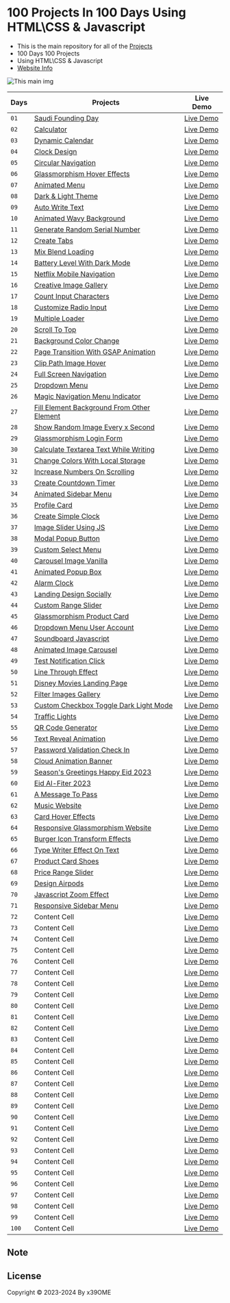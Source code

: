 # 100 Projects In 100 Days Using HTML\CSS & Javascript

- This is the main repository for all of the [Projects](https://github.com/x39OME/100_project_100_days/tree/main/100_projects)
- 100 Days 100 Projects
- Using HTML\CSS & Javascript
- [Website Info](https://x39ome.github.io/100_project_100_days/)

![This main img](https://raw.githubusercontent.com/x39OME/100_project_100_days/main/img/main.jpg)


| Days | Projects | Live Demo |
| ------------- | ------------- | ------------- |
|`01`| [Saudi Founding Day](https://github.com/x39OME/100_project_100_days/tree/main/100_projects/1-saudi_founding_day) | [Live Demo](https://saudi-founding-days.netlify.app/) |
|`02`| [Calculator](https://github.com/x39OME/100_project_100_days/tree/main/100_projects/2-calculator_using_vanilla_css_glassmorphism_effects) | [Live Demo](https://calculator-vanilla-glassmorph.netlify.app/)|
|`03`| [Dynamic Calendar](https://github.com/x39OME/100_project_100_days/tree/main/100_projects/3-javascript-dynamic-calendar-css-glassmorphism-ui-design) | [Live Demo](https://dynamic-calendar-js.netlify.app/)|
|`04`| [Clock Design](https://github.com/x39OME/100_project_100_days/tree/main/100_projects/4-clock-ui-design) | [Live Demo](https://clock-ui-design.netlify.app/)|
|`05`| [Circular Navigation](https://github.com/x39OME/100_project_100_days/tree/main/100_projects/5-animated-circular-navigation-menu) | [Live Demo](https://animated-circular-nav.netlify.app/)|
|`06`| [Glassmorphism Hover Effects](https://github.com/x39OME/100_project_100_days/tree/main/100_projects/6-Glassmorphism%20Hover%20Effects%20with%20Magic%20Line%20Indicator) | [Live Demo](https://hover-effects-magic.netlify.app/)|
|`07`| [Animated Menu](https://github.com/x39OME/100_project_100_days/tree/main/100_projects/7-animated-menu) | [Live Demo](https://animated-menu-using-css-html-js.netlify.app/)|
|`08`| [Dark & Light Theme](https://github.com/x39OME/100_project_100_days/tree/main/100_projects/8-light-%26-dark-theme-toggle) | [Live Demo](https://codepen.io/x39OME/pen/BaOWjPy)|
|`09`| [Auto Write Text](https://github.com/x39OME/100_project_100_days/tree/main/100_projects/9-javaScript-auto-write-text) | [Live Demo](https://auto-write-text.netlify.app/)|
|`10`| [Animated Wavy Background](https://github.com/x39OME/100_project_100_days/tree/main/100_projects/10-animated-wavy-background) | [Live Demo](https://animated-wavy-background-css.netlify.app/)|
|`11`| [Generate Random Serial Number](https://github.com/x39OME/100_project_100_days/tree/main/100_projects/11-generate-random-serial-number) | [Live Demo](https://generate-random-serial-number.netlify.app/)|
|`12`| [Create Tabs](https://github.com/x39OME/100_project_100_days/tree/main/100_projects/12-create-tabs) | [Live Demo](https://create-tabs-js.netlify.app/)|
|`13`| [Mix Blend Loading](https://github.com/x39OME/100_project_100_days/tree/main/100_projects/13-mix-blend-loading) | [Live Demo](https://mix-blend-loading.netlify.app/)|
|`14`| [Battery Level With Dark Mode](https://github.com/x39OME/100_project_100_days/tree/main/100_projects/14-get-battery-level-%26-toggle-light-dark-mode) | [Live Demo](https://get-battery-level-with-dark-mode.netlify.app/)|
|`15`| [Netflix Mobile Navigation](https://github.com/x39OME/100_project_100_days/tree/main/100_projects/15-netflix-mobile-navigation-animation) | [Live Demo](https://netflix-mobile-navigation-animation.netlify.app/)|
|`16`| [Creative Image Gallery](https://github.com/x39OME/100_project_100_days/tree/main/100_projects/16-creative-image-gallery) | [Live Demo](https://creative-image-gallery.netlify.app/)|
|`17`| [Count Input Characters](https://github.com/x39OME/100_project_100_days/tree/main/100_projects/17-count-input-characters-fill-borders) | [Live Demo](https://count-input-characters-fill-border.netlify.app/)|
|`18`| [Customize Radio Input](https://github.com/x39OME/100_project_100_days/tree/main/100_projects/18-customize-radio-input) | [Live Demo](https://customize-radio-input.netlify.app/)|
|`19`| [Multiple Loader](https://github.com/x39OME/100_project_100_days/tree/main/100_projects/19-multiple-dotted-loader) | [Live Demo](https://multiple-dotted-loader.netlify.app/)|
|`20`| [Scroll To Top](https://github.com/x39OME/100_project_100_days/tree/main/100_projects/20-scroll-to-top-button) | [Live Demo](https://scroll-to-top-button.netlify.app/)|
|`21`| [Background Color Change](https://github.com/x39OME/100_project_100_days/tree/main/100_projects/21-background-color-change) | [Live Demo](https://background-color-change-js.netlify.app/)|
|`22`| [Page Transition With GSAP Animation](https://github.com/x39OME/100_project_100_days/tree/main/100_projects/22-page-transition-with-gsap-animation) | [Live Demo](https://page-transition-with-gsap-animation.netlify.app/)|
|`23`| [Clip Path Image Hover](https://github.com/x39OME/100_project_100_days/tree/main/100_projects/23-clip-path-image-hover-effects)| [Live Demo](https://clip-path-image-hover-effects.netlify.app/)|
|`24`| [Full Screen Navigation](https://github.com/x39OME/100_project_100_days/tree/main/100_projects/24-fullscreen-navigation) | [Live Demo](https://fullscreen-navigation-js.netlify.app/)|
|`25`| [Dropdown Menu](https://github.com/x39OME/100_project_100_days/tree/main/100_projects/25-dropdown-menu) | [Live Demo](https://dropdown-menu-js.netlify.app/)|
|`26`| [Magic Navigation Menu Indicator](https://github.com/x39OME/100_project_100_days/tree/main/100_projects/26-magic-navigation-menu-indicator) | [Live Demo](https://magic-navigation-menu-indicator.netlify.app/)|
|`27`| [Fill Element Background From Other Element](https://github.com/x39OME/100_project_100_days/tree/main/100_projects/27-fill-element-background-from-other) | [Live Demo](https://fill-element-background-from-other.netlify.app/)|
|`28`| [Show Random Image Every x Second](https://github.com/x39OME/100_project_100_days/tree/main/100_projects/28-show-random-image-every-x-second) | [Live Demo](https://show-random-image-every-x-second.netlify.app/)|
|`29`| [Glassmorphism Login Form](https://github.com/x39OME/100_project_100_days/tree/main/100_projects/29-glassmorphism-login-form) | [Live Demo](https://glassmorphism-login-form-css.netlify.app/)|
|`30`| [Calculate Textarea Text While Writing](https://github.com/x39OME/100_project_100_days/tree/main/100_projects/30-calculate-textarea-text-while-writing) | [Live Demo](https://calculate-textarea-text-while-writing.netlify.app/)|
|`31`| [Change Colors With Local Storage](https://github.com/x39OME/100_project_100_days/tree/main/100_projects/31-change-colors-with-local-storage) | [Live Demo](https://change-colors-with-local-storage.netlify.app/)|
|`32`| [Increase Numbers On Scrolling](https://github.com/x39OME/100_project_100_days/tree/main/100_projects/32-increase-numbers-on-scrolling) | [Live Demo](https://increase-numbers-on-scrolling.netlify.app/)|
|`33`| [Create Countdown Timer](https://github.com/x39OME/100_project_100_days/tree/main/100_projects/33-create-countdown-timer) | [Live Demo](https://create-countdown-timer-js.netlify.app/)|
|`34`| [Animated Sidebar Menu](https://github.com/x39OME/100_project_100_days/tree/main/100_projects/34-animated-sidebar-menu) | [Live Demo](https://animated-sidebar-menu.netlify.app/)|
|`35`| [Profile Card](https://github.com/x39OME/100_project_100_days/tree/main/100_projects/35-profile-card) | [Live Demo](https://profile-card-js.netlify.app/)|
|`36`| [Create Simple Clock](https://github.com/x39OME/100_project_100_days/tree/main/100_projects/36-create-simple-clock) | [Live Demo](https://create-simple-clock.netlify.app/)|
|`37`| [Image Slider Using JS](https://github.com/x39OME/100_project_100_days/tree/main/100_projects/37-image-slider) | [Live Demo](https://image-slider-using-js.netlify.app/)|
|`38`| [Modal Popup Button](https://github.com/x39OME/100_project_100_days/tree/main/100_projects/38-modal-popup-button) | [Live Demo](https://codepen.io/x39OME/pen/LYJorRX)|
|`39`| [Custom Select Menu](https://github.com/x39OME/100_project_100_days/tree/main/100_projects/39-custom-select-menu) | [Live Demo](https://custom-select-menu.netlify.app/)|
|`40`| [Carousel Image Vanilla](https://github.com/x39OME/100_project_100_days/tree/main/100_projects/40-carousel-image-vanilla-js) | [Live Demo](https://carousel-image-vanilla-js.netlify.app/)|
|`41`| [Animated Popup Box](https://github.com/x39OME/100_project_100_days/tree/main/100_projects/41-simple-animated-popup-box) | [Live Demo](https://simple-animated-popup-box.netlify.app/)|
|`42`| [Alarm Clock](https://github.com/x39OME/100_project_100_days/tree/main/100_projects/42-alarm-clock) | [Live Demo](https://alarm-clock-html-css-js.netlify.app/)|
|`43`| [Landing Design Socially](https://github.com/x39OME/100_project_100_days/tree/main/100_projects/43-landing-design-socially) | [Live Demo](https://landing-design-socially.netlify.app/)|
|`44`| [Custom Range Slider](https://github.com/x39OME/100_project_100_days/tree/main/100_projects/44-custom-range-slider) | [Live Demo](https://custom-range-slider-js.netlify.app/)|
|`45`| [Glassmorphism Product Card](https://github.com/x39OME/100_project_100_days/tree/main/100_projects/45-glassmorphism-product-card) | [Live Demo](https://glassmorphism-product-card-css.netlify.app/)|
|`46`| [Dropdown Menu User Account](https://github.com/x39OME/100_project_100_days/tree/main/100_projects/46-dropdown-menu-user-account) | [Live Demo](https://dropdown-menu-user-account.netlify.app/)|
|`47`| [Soundboard Javascript](https://github.com/x39OME/100_project_100_days/tree/main/100_projects/47-soundboard-javascript) | [Live Demo](https://soundboard-javascript-css.netlify.app/)|
|`48`| [Animated Image Carousel](https://github.com/x39OME/100_project_100_days/tree/main/100_projects/48-create-animated-image-carousel) | [Live Demo](https://animated-image-carousel-js.netlify.app/)|
|`49`| [Test Notification Click](https://github.com/x39OME/100_project_100_days/tree/main/100_projects/49-test-notification-click) | [Live Demo](https://test-notification-click.netlify.app/)|
|`50`| [Line Through Effect](https://github.com/x39OME/100_project_100_days/tree/main/100_projects/50-%E2%80%8Fline-through-effect) | [Live Demo](https://codepen.io/x39OME/pen/mdzeWeo)|
|`51`| [Disney Movies Landing Page](https://github.com/x39OME/100_project_100_days/tree/main/100_projects/51-disney-movies-landing-page) | [Live Demo](https://disney-movies-landing-page.netlify.app/)|
|`52`| [Filter Images Gallery](https://github.com/x39OME/100_project_100_days/tree/main/100_projects/52-filter-image-gallery) | [Live Demo](https://filter-image-gallery.netlify.app/)|
|`53`| [Custom Checkbox Toggle Dark Light Mode](https://github.com/x39OME/100_project_100_days/tree/main/100_projects/53-custom-checkbox-toggle-dark-light-mode) | [Live Demo](https://custom-checkbox-toggle-dark-light.netlify.app/)|
|`54`| [Traffic Lights](https://github.com/x39OME/100_project_100_days/tree/main/100_projects/54-traffic-lights) | [Live Demo](https://codepen.io/x39OME/pen/GRYZBrm)|
|`55`| [QR Code Generator](https://github.com/x39OME/100_project_100_days/tree/main/100_projects/55-qr-code-generator) | [Live Demo](https://qr-code-generator-html-css-js.netlify.app/)|
|`56`| [Text Reveal Animation](https://github.com/x39OME/100_project_100_days/tree/main/100_projects/56-text-reveal-animation) | [Live Demo](https://text-reveal-animation-dark-mode.netlify.app/)|
|`57`| [Password Validation Check In](https://github.com/x39OME/100_project_100_days/tree/main/100_projects/57-password-validation-check-in) | [Live Demo](https://password-validation-check-in.netlify.app/)|
|`58`| [Cloud Animation Banner](https://github.com/x39OME/100_project_100_days/tree/main/100_projects/58-cloud-translate-banner-js) | [Live Demo](https://cloud-translate-banner-js.netlify.app/)|
|`59`| [Season's Greetings Happy Eid 2023](https://github.com/x39OME/100_project_100_days/tree/main/100_projects/59-season's-greetings-happy-eid-2023) | [Live Demo](https://seasons-greetings-happy-eid-2023.netlify.app/)|
|`60`| [Eid Al-Fiter 2023](https://github.com/x39OME/100_project_100_days/tree/main/100_projects/60-eid-al-fitr-2023) | [Live Demo](https://eid-al-fitr-2023.netlify.app/)|
|`61`| [A Message To Pass](https://github.com/x39OME/100_project_100_days/tree/main/100_projects/61-a-message-to-pass) | [Live Demo](https://a-message-to-pass.netlify.app/)|
|`62`| [Music Website](https://github.com/x39OME/100_project_100_days/tree/main/100_projects/62-music-website) | [Live Demo](https://music-website-js.netlify.app/)|
|`63`| [Card Hover Effects](https://github.com/x39OME/100_project_100_days/tree/main/100_projects/63-card-hover-effects) | [Live Demo](https://63-card-hover-effects.netlify.app/)|
|`64`| [Responsive Glassmorphism Website](https://github.com/x39OME/100_project_100_days/tree/main/100_projects/64-responsive-glassmorphism-website) | [Live Demo](https://responsive-glassmorphism-website.netlify.app/)|
|`65`| [Burger Icon Transform Effects](https://github.com/x39OME/100_project_100_days/tree/main/100_projects/65-burger-icon-transform-effects) | [Live Demo](https://burger-icon-transform-effects.netlify.app/)|
|`66`| [Type Writer Effect On Text](https://github.com/x39OME/100_project_100_days/tree/main/100_projects/66-type-writer-effect-on-text) | [Live Demo](https://type-writer-effect-on-text.netlify.app/)|
|`67`| [Product Card Shoes](https://github.com/x39OME/100_project_100_days/tree/main/100_projects/67-product-card-shoes) | [Live Demo](https://product-card-shoes.netlify.app/)|
|`68`| [Price Range Slider](https://github.com/x39OME/100_project_100_days/tree/main/100_projects/68-price-range-slider) | [Live Demo](https://price-range-slider.netlify.app/)|
|`69`| [Design Airpods](https://github.com/x39OME/100_project_100_days/tree/main/100_projects/69-design-airpods) | [Live Demo](https://design-airpods.netlify.app/)|
|`70`| [Javascript Zoom Effect](https://github.com/x39OME/100_project_100_days/tree/main/100_projects/70-javascript-zoom-effect) | [Live Demo](https://javascript-zoom-effect.netlify.app/)|
|`71`| [Responsive Sidebar Menu](https://github.com/x39OME/100_project_100_days/tree/main/100_projects/71-responsive-sidebar-menu) | [Live Demo](https://responsive-sidebar-menu-js.netlify.app/)|
|`72`| Content Cell | [Live Demo](https://pages.github.com/)|
|`73`| Content Cell | [Live Demo](https://pages.github.com/)|
|`74`| Content Cell | [Live Demo](https://pages.github.com/)|
|`75`| Content Cell | [Live Demo](https://pages.github.com/)|
|`76`| Content Cell | [Live Demo](https://pages.github.com/)|
|`77`| Content Cell | [Live Demo](https://pages.github.com/)|
|`78`| Content Cell | [Live Demo](https://pages.github.com/)|
|`79`| Content Cell | [Live Demo](https://pages.github.com/)|
|`80`| Content Cell | [Live Demo](https://pages.github.com/)|
|`81`| Content Cell | [Live Demo](https://pages.github.com/)|
|`82`| Content Cell | [Live Demo](https://pages.github.com/)|
|`83`| Content Cell | [Live Demo](https://pages.github.com/)|
|`84`| Content Cell | [Live Demo](https://pages.github.com/)|
|`85`| Content Cell | [Live Demo](https://pages.github.com/)|
|`86`| Content Cell | [Live Demo](https://pages.github.com/)|
|`87`| Content Cell | [Live Demo](https://pages.github.com/)|
|`88`| Content Cell | [Live Demo](https://pages.github.com/)|
|`89`| Content Cell | [Live Demo](https://pages.github.com/)|
|`90`| Content Cell | [Live Demo](https://pages.github.com/)|
|`91`| Content Cell | [Live Demo](https://pages.github.com/)|
|`92`| Content Cell | [Live Demo](https://pages.github.com/)|
|`93`| Content Cell | [Live Demo](https://pages.github.com/)|
|`94`| Content Cell | [Live Demo](https://pages.github.com/)|
|`95`| Content Cell | [Live Demo](https://pages.github.com/)|
|`96`| Content Cell | [Live Demo](https://pages.github.com/)|
|`97`| Content Cell | [Live Demo](https://pages.github.com/)|
|`98`| Content Cell | [Live Demo](https://pages.github.com/)|
|`99`| Content Cell | [Live Demo](https://pages.github.com/)|
|`100`| Content Cell | [Live Demo](https://pages.github.com/)|

## Note



## License

Copyright © 2023-2024 By x39OME
